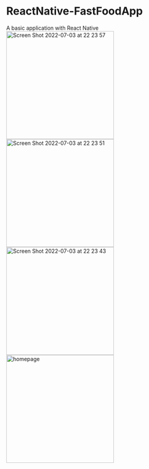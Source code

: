 # ReactNative-FastFoodApp
 A basic application with React Native
<img width="285" alt="Screen Shot 2022-07-03 at 22 23 57" src="https://user-images.githubusercontent.com/37836695/177054584-3b6c0036-d321-4bd2-a472-e64336c64e53.png">
<img width="285" alt="Screen Shot 2022-07-03 at 22 23 51" src="https://user-images.githubusercontent.com/37836695/177054587-8ff880e8-a8d3-4697-afcd-f97dc11db7cd.png">
<img width="285" alt="Screen Shot 2022-07-03 at 22 23 43" src="https://user-images.githubusercontent.com/37836695/177054590-1f68011e-e3f2-40d3-b441-94c9a23d9f6a.png">
<img width="285" alt="homepage" src="https://user-images.githubusercontent.com/37836695/177054592-1ad62c10-1cea-4c43-a955-d5a54f5ab002.png">
